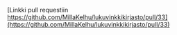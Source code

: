 [Linkki pull requestiin https://github.com/MillaKelhu/lukuvinkkikirjasto/pull/33](https://github.com/MillaKelhu/lukuvinkkikirjasto/pull/33)
